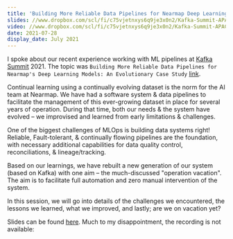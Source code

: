 ```yaml
---
title: 'Building More Reliable Data Pipelines for Nearmap Deep Learning Models: An Evolutionary Case Study'
slides: //www.dropbox.com/scl/fi/c75vjetnxys6q9je3x0n2/Kafka-Summit-APAC-Final-Samanvay-Suneeta.pptx?dl=0&rlkey=cniwh8dcuk3k4kmzlj37vrjl9
video: //www.dropbox.com/scl/fi/c75vjetnxys6q9je3x0n2/Kafka-Summit-APAC-Final-Samanvay-Suneeta.pptx?dl=0&rlkey=cniwh8dcuk3k4kmzlj37vrjl9
date: 2021-07-28
display_date: July 2021
---
```



I spoke about our recent experience working with ML pipelines at [Kafka Summit] 2021. The topic was `Building More Reliable Data Pipelines for Nearmap's Deep Learning Models: An Evolutionary Case Study` [link][Talk].

Continual learning using a continually evolving dataset is the norm for the AI team at Nearmap. We have had a software system & data pipelines to facilitate the management of this ever-growing dataset in place for several years of operation. During that time, both our needs & the system have evolved – we improvised and learned from early limitations & challenges. 

One of the biggest challenges of MLOps is building data systems right! Reliable, Fault-tolerant, & continually flowing pipelines are the foundation, with necessary additional capabilities for data quality control, reconciliations, & lineage/tracking.

Based on our learnings, we have rebuilt a new generation of our system (based on Kafka) with one aim – the much-discussed "operation vacation". The aim is to facilitate full automation and zero manual intervention of the system.

In this session, we will go into details of the challenges we encountered, the lessons we learned, what we improved, and lastly; are we on vacation yet?

Slides can be found [here][slides]. Much to my disappointment, the recording is not available: 

[Kafka Summit]: //www.kafka-summit.org
[Talk]: //www.kafka-summit.org/sessions/building-more-reliable-data-pipelines-for-nearmaps-deep-learning-models
[slides]: //www.dropbox.com/scl/fi/c75vjetnxys6q9je3x0n2/Kafka-Summit-APAC-Final-Samanvay-Suneeta.pptx?dl=0&rlkey=cniwh8dcuk3k4kmzlj37vrjl9

